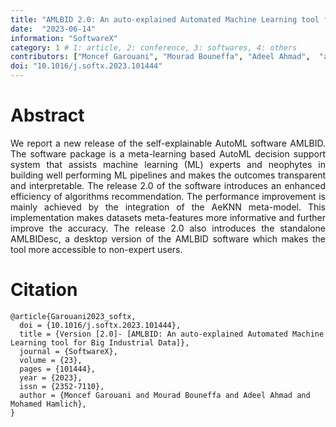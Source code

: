 ```yaml
---
title: "AMLBID 2.0: An auto-explained Automated Machine Learning tool for Big Industrial Data"
date:  "2023-06-14"
information: "SoftwareX"
category: 1 # 1: article, 2: conference, 3: softwares, 4: others
contributors: ["Moncef Garouani", "Mourad Bouneffa", "Adeel Ahmad",  "al."]
doi: "10.1016/j.softx.2023.101444"
---
```


# Abstract
<p style='text-align: justify;'>
We report a new release of the self-explainable AutoML software AMLBID. The software package is a meta-learning based AutoML decision support system that assists machine learning (ML) experts and neophytes in building well performing ML pipelines and makes the outcomes transparent and interpretable. The release 2.0 of the software introduces an enhanced efficiency of algorithms recommendation. The performance improvement is mainly achieved by the integration of the AeKNN meta-model. This implementation makes datasets meta-features more informative and further improve the accuracy. The release 2.0 also introduces the standalone AMLBIDesc, a desktop version of the AMLBID software which makes the tool more accessible to non-expert users.
</p>

 
# Citation

```
@article{Garouani2023_softx,
  doi = {10.1016/j.softx.2023.101444},
  title = {Version [2.0]- [AMLBID: An auto-explained Automated Machine Learning tool for Big Industrial Data]},
  journal = {SoftwareX},
  volume = {23},
  pages = {101444},
  year = {2023},
  issn = {2352-7110},
  author = {Moncef Garouani and Mourad Bouneffa and Adeel Ahmad and Mohamed Hamlich},
}
```
